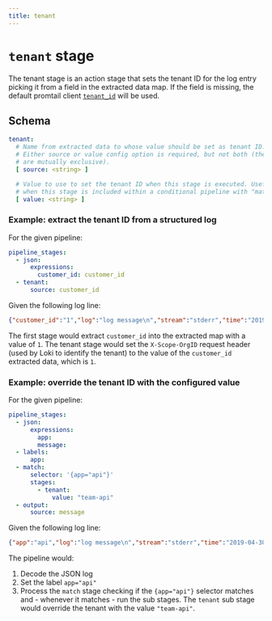 ```yaml
---
title: tenant
---
```

# `tenant` stage

The tenant stage is an action stage that sets the tenant ID for the log entry
picking it from a field in the extracted data map. If the field is missing, the
default promtail client [`tenant_id`](../../configuration#client_config) will
be used.


## Schema

```yaml
tenant:
  # Name from extracted data to whose value should be set as tenant ID.
  # Either source or value config option is required, but not both (they
  # are mutually exclusive).
  [ source: <string> ]

  # Value to use to set the tenant ID when this stage is executed. Useful
  # when this stage is included within a conditional pipeline with "match".
  [ value: <string> ]
```

### Example: extract the tenant ID from a structured log

For the given pipeline:

```yaml
pipeline_stages:
  - json:
      expressions:
        customer_id: customer_id
  - tenant:
      source: customer_id
```

Given the following log line:

```json
{"customer_id":"1","log":"log message\n","stream":"stderr","time":"2019-04-30T02:12:41.8443515Z"}
```

The first stage would extract `customer_id` into the extracted map with a value of
`1`. The tenant stage would set the `X-Scope-OrgID` request header (used by Loki to
identify the tenant) to the value of the `customer_id` extracted data, which is `1`.


### Example: override the tenant ID with the configured value

For the given pipeline:

```yaml
pipeline_stages:
  - json:
      expressions:
        app:
        message:
  - labels:
      app:
  - match:
      selector: '{app="api"}'
      stages:
        - tenant:
            value: "team-api"
  - output:
      source: message
```

Given the following log line:

```json
{"app":"api","log":"log message\n","stream":"stderr","time":"2019-04-30T02:12:41.8443515Z"}
```

The pipeline would:

1. Decode the JSON log
1. Set the label `app="api"`
1. Process the `match` stage checking if the `{app="api"}` selector matches
   and - whenever it matches - run the sub stages. The `tenant` sub stage
   would override the tenant with the value `"team-api"`.
